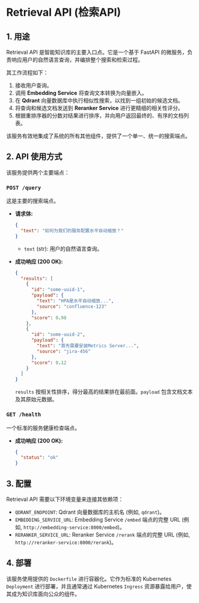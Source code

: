 # Retrieval API (检索API)

## 1. 用途

Retrieval API 是智能知识库的主要入口点。它是一个基于 FastAPI 的微服务，负责响应用户的自然语言查询，并编排整个搜索和检索过程。

其工作流程如下：
1.  接收用户查询。
2.  调用 **Embedding Service** 将查询文本转换为向量嵌入。
3.  在 **Qdrant** 向量数据库中执行相似性搜索，以找到一组初始的候选文档。
4.  将查询和候选文档发送到 **Reranker Service** 进行更精细的相关性评分。
5.  根据重排序器的分数对结果进行排序，并向用户返回最终的、有序的文档列表。

该服务有效地集成了系统的所有其他组件，提供了一个单一、统一的搜索端点。

## 2. API 使用方式

该服务提供两个主要端点：

### `POST /query`

这是主要的搜索端点。

*   **请求体:**

    ```json
    {
      "text": "如何为我们的服务配置水平自动缩放？"
    }
    ```

    *   `text` (str): 用户的自然语言查询。

*   **成功响应 (200 OK):**

    ```json
    {
      "results": [
        {
          "id": "some-uuid-1",
          "payload": {
            "text": "HPA是水平自动缩放...",
            "source": "confluence-123"
          },
          "score": 0.98
        },
        {
          "id": "some-uuid-2",
          "payload": {
            "text": "首先需要安装Metrics Server...",
            "source": "jira-456"
          },
          "score": 0.12
        }
      ]
    }
    ```
    `results` 按相关性排序，得分最高的结果排在最前面。`payload` 包含文档文本及其原始元数据。

### `GET /health`

一个标准的服务健康检查端点。

*   **成功响应 (200 OK):**

    ```json
    {
      "status": "ok"
    }
    ```

## 3. 配置

Retrieval API 需要以下环境变量来连接其依赖项：

*   `QDRANT_ENDPOINT`: Qdrant 向量数据库的主机名 (例如, `qdrant`)。
*   `EMBEDDING_SERVICE_URL`: Embedding Service `/embed` 端点的完整 URL (例如, `http://embedding-service:8000/embed`)。
*   `RERANKER_SERVICE_URL`: Reranker Service `/rerank` 端点的完整 URL (例如, `http://reranker-service:8000/rerank`)。

## 4. 部署

该服务使用提供的 `Dockerfile` 进行容器化。它作为标准的 Kubernetes `Deployment` 进行部署，并且通常通过 Kubernetes `Ingress` 资源暴露给用户，使其成为知识库面向公众的组件。